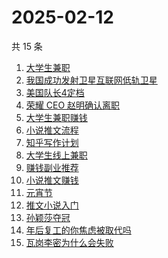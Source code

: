 # 2025-02-12

共 15 条

<!-- BEGIN ZHIHUSEARCH -->
<!-- 最后更新时间 Wed Feb 12 2025 16:20:04 GMT+0800 (China Standard Time) -->
1. [大学生兼职](https://www.zhihu.com/search?q=大学生兼职)
1. [我国成功发射卫星互联网低轨卫星](https://www.zhihu.com/search?q=我国成功发射卫星互联网低轨卫星)
1. [美国队长4定档](https://www.zhihu.com/search?q=美国队长4定档)
1. [荣耀 CEO 赵明确认离职](https://www.zhihu.com/search?q=荣耀%20CEO%20赵明确认离职)
1. [大学生兼职赚钱](https://www.zhihu.com/search?q=大学生兼职赚钱)
1. [小说推文流程](https://www.zhihu.com/search?q=小说推文流程)
1. [知乎写作计划](https://www.zhihu.com/search?q=知乎写作计划)
1. [大学生线上兼职](https://www.zhihu.com/search?q=大学生线上兼职)
1. [赚钱副业推荐](https://www.zhihu.com/search?q=赚钱副业推荐)
1. [小说推文赚钱](https://www.zhihu.com/search?q=小说推文赚钱)
1. [元宵节](https://www.zhihu.com/search?q=元宵节)
1. [推文小说入门](https://www.zhihu.com/search?q=推文小说入门)
1. [孙颖莎夺冠](https://www.zhihu.com/search?q=孙颖莎夺冠)
1. [年后复工的你焦虑被取代吗](https://www.zhihu.com/search?q=年后复工的你焦虑被取代吗)
1. [瓦岗李密为什么会失败](https://www.zhihu.com/search?q=瓦岗李密为什么会失败)
<!-- END ZHIHUSEARCH -->
